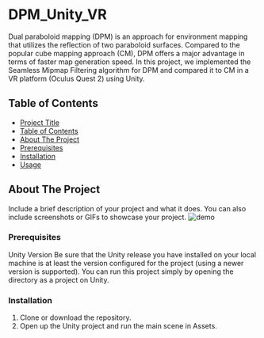# DPM_Unity_VR

Dual paraboloid mapping (DPM) is an approach for environment mapping that utilizes the reflection of two paraboloid surfaces. Compared to the popular cube mapping approach (CM), DPM offers a major advantage in terms of faster map generation speed. In this project, we implemented the Seamless Mipmap Filtering algorithm for DPM and compared it to CM in a VR platform (Oculus Quest 2) using Unity.

## Table of Contents

  - [Project Title](#project-title)
  - [Table of Contents](#table-of-contents)
  - [About The Project](#about-the-project)
  - [Prerequisites](#prerequisites)
  - [Installation](#installation)
  - [Usage](#usage)


## About The Project

Include a brief description of your project and what it does. You can also include screenshots or GIFs to showcase your project.
![demo](https://github.com/HeyMyFriends/DPM_Untiy_VR/blob/main/Demo.png)


### Prerequisites

Unity Version Be sure that the Unity release you have installed on your local machine is at least the version configured for the project (using a newer version is supported). You can run this project simply by opening the directory as a project on Unity.

### Installation

1. Clone or download the repository.
2. Open up the Unity project and run the main scene in Assets.






